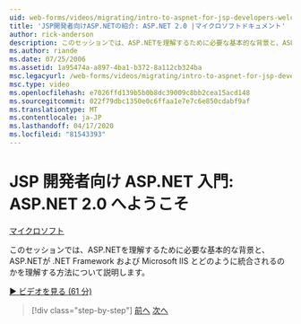 ```yaml
---
uid: web-forms/videos/migrating/intro-to-aspnet-for-jsp-developers-welcome-to-aspnet-20
title: 'JSP開発者向けASP.NETの紹介: ASP.NET 2.0 |マイクロソフトドキュメント'
author: rick-anderson
description: このセッションでは、ASP.NETを理解するために必要な基本的な背景と、ASP.NETが .NET Framework および Microsoft IIS とどのように統合されるのかを理解する方法について説明します。
ms.author: riande
ms.date: 07/25/2006
ms.assetid: 1a95474a-a897-4ba1-b372-8a112cb324ba
msc.legacyurl: /web-forms/videos/migrating/intro-to-aspnet-for-jsp-developers-welcome-to-aspnet-20
msc.type: video
ms.openlocfilehash: e7026ffd139b5b0b8dc39009c8bb2cea15acd148
ms.sourcegitcommit: 022f79dbc1350e0c6ffaa1e7e7c6e850cdabf9af
ms.translationtype: MT
ms.contentlocale: ja-JP
ms.lasthandoff: 04/17/2020
ms.locfileid: "81543393"
---
```

# <a name="intro-to-aspnet-for-jsp-developers-welcome-to-aspnet-20"></a>JSP 開発者向け ASP.NET 入門: ASP.NET 2.0 へようこそ

[マイクロソフト](https://github.com/microsoft)

このセッションでは、ASP.NETを理解するために必要な基本的な背景と、ASP.NETが .NET Framework および Microsoft IIS とどのように統合されるのかを理解する方法について説明します。

[&#9654; ビデオを見る (61 分)](https://channel9.msdn.com/Blogs/ASP-NET-Site-Videos/intro-to-aspnet-for-jsp-developers-welcome-to-aspnet-20)

> [!div class="step-by-step"]
> [前へ](migrating-from-classic-asp-to-aspnet.md)
> [次へ](intro-to-aspnet-for-jsp-developers-building-applications.md)
